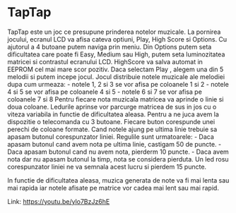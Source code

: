 # TapTap

TapTap este un joc ce presupune prinderea notelor muzicale.
La pornirea jocului, ecranul LCD va afisa cateva optiuni, Play, High Score si Options. Cu ajutorul a 4 butoane putem naviga prin meniu.
Din Options putem seta dificultatea care poate fi Easy, Medium sau High, putem seta luminozitatea matricei si contrastul ecranului LCD.
HighScore va salva automat in EEPROM cel mai mare scor pozitiv.
Daca selectam Play , alegem una din 5 melodii si putem incepe jocul.
Jocul distribuie notele muzicale ale melodiei dupa cum urmeaza:
    - notele 1, 2 si 3 se vor afisa pe coloanele 1 si 2
    - notele 4 si 5 se vor afisa pe coloanele 4 si 5
    - notele 6 si 7 se vor afisa pe coloanele 7 si 8
Pentru fiecare nota muzicala matricea va aprinde o linie si doua coloane.
Ledurile aprinse vor parcurge matricea de sus in jos cu o viteza variabila in functie de dificultatea aleasa.
Pentru a ne juca avem la dispozitie o telecomanda cu 3 butoane. Fiecare buton corespunde unei perechi de coloane formate.
Cand notele ajung pe ultima linie trebuie sa apasam butonul corespunzator liniei. 
Regulile sunt urmatoarele: 
    - Daca apasam butonul cand avem nota pe ultima linie, castigam 50 de puncte.
    - Daca apasam butonul cand nu avem nota, pierderm 10 puncte.
    - Daca avem nota dar nu apasam butonul la timp, nota se considera pierduta. Un led rosu corespunzator liniei ne va semnala acest lucru       si pierdem 15 puncte.
    
In functie de dificultatea aleasa, muzica generata de note va fi mai lenta sau mai rapida iar notele afisate pe matrice vor cadea mai lent sau mai rapid.

Link: https://youtu.be/ylo7BzJz6hE
